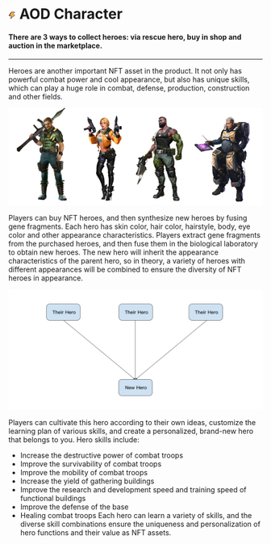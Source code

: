 #  <img src="./IMG/flash.png" width="3%" class="img_l1"> AOD Character
#### There are 3 ways to collect heroes: via rescue hero, buy in shop and auction in the marketplace.
----------
Heroes are another important NFT asset in the product. It not only has powerful combat power and cool appearance, but also has unique skills, which can play a huge role in combat, defense, production, construction and other fields. 

![image](IMG/0221.jpg)

Players can buy NFT heroes, and then synthesize new heroes by fusing gene fragments. Each hero has skin color, hair color, hairstyle, body, eye color and other appearance characteristics. Players extract gene fragments from the purchased heroes, and then fuse them in the biological laboratory to obtain new heroes. The new hero will inherit the appearance characteristics of the parent hero, so in theory, a variety of heroes with different appearances will be combined to ensure the diversity of NFT heroes in appearance.

![image](IMG/0222.jpg)

Players can cultivate this hero according to their own ideas, customize the learning plan of various skills, and create a personalized, brand-new hero that belongs to you.
Hero skills include:
* Increase the destructive power of combat troops
* Improve the survivability of combat troops
* Improve the mobility of combat troops
* Increase the yield of gathering buildings
* Improve the research and development speed and training speed of functional buildings
* Improve the defense of the base
* Healing combat troops
Each hero can learn a variety of skills, and the diverse skill combinations ensure the uniqueness and personalization of hero functions and their value as NFT assets.

